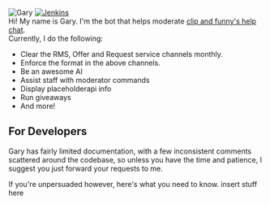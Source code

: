 ![Gary](https://helpch.at/resources/gary.png)
[![Jenkins](https://img.shields.io/jenkins/s/https/jenkins.qa.ubuntu.com/view/Precise/view/All%20Precise/job/precise-desktop-amd64_default.svg)](https://ci.piggypiglet.me/job/Gary/)<br/>
Hi! My name is Gary. I'm the bot that helps moderate [clip and funny's help chat](https://testplugins.com/discord).<br/>Currently, I do the following:
* Clear the RMS, Offer and Request service channels monthly.
* Enforce the format in the above channels.
* Be an awesome AI
* Assist staff with moderator commands
* Display placeholderapi info
* Run giveaways
* And more!

## For Developers
Gary has fairly limited documentation, with a few inconsistent comments scattered around the codebase, so unless you have the time and patience, I suggest you just forward your requests to me.

If you're unpersuaded however, here's what you need to know.
insert stuff here
